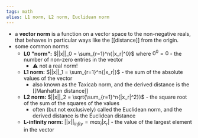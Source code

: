```yaml
---
tags: math
alias: L1 norm, L2 norm, Euclidean norm
---
```


- a **vector norm** is a function on a vector space to the non-negative reals, that behaves in particular ways like the [[distance]] from the origin.
- some common norms:
	- **L0 "norm":** $||x||_0 = \sum_{r=1}^n{|x_r|^0}$ where $0^0 = 0$ - the number of non-zero entries in the vector
		- ⚠️ not a real norm!
	- **L1 norm:** $||x||_1 = \sum_{r=1}^n{|x_r|}$ - the sum of the absolute values of the vector
		- also known as the Taxicab norm, and the derived distance is the [[Manhattan distance]]
	- **L2 norm:** $||x||_2 = \sqrt{\sum_{r=1}^n{|x_r|^2}}$ - the square root of the sum of the squares of the values
		- often (but not exclusively) called the Euclidean norm, and the derived distance is the Euclidean distance
	- **L-infinity norm:** $||x||_{infty}=max_i|x_r|$ - the value of the largest element in the vector